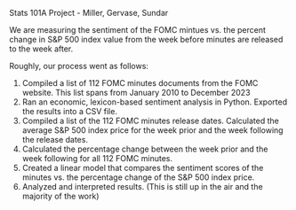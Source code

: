 Stats 101A Project - Miller, Gervase, Sundar

We are measuring the sentiment of the FOMC mintues vs. the percent change in S&P 500 index value from the week before minutes are released to the week after.

Roughly, our process went as follows:
1) Compiled a list of 112 FOMC minutes documents from the FOMC website. This list spans from January 2010 to December 2023
2) Ran an economic, lexicon-based sentiment analysis in Python. Exported the results into a CSV file. 
3) Compiled a list of the 112 FOMC minutes release dates. Calculated the average S&P 500 index price for the week prior and the week following the release dates.
4) Calculated the percentage change between the week prior and the week following for all 112 FOMC minutes.
5) Created a linear model that compares the sentiment scores of the minutes vs. the percentage change of the S&P 500 index price. 
6) Analyzed and interpreted results. (This is still up in the air and the majority of the work)
